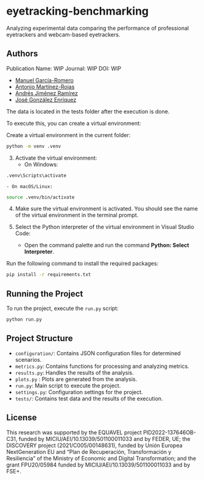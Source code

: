 # eyetracking-benchmarking
Analyzing experimental data comparing the performance of professional eyetrackers and webcam-based eyetrackers.

## Authors
Publication Name: WIP
Journal: WIP
DOI: WIP

- [Manuel García-Romero](https://scholar.google.com/citations?hl=es&user=eu0urvcAAAAJ)
- [Antonio Martínez-Rojas](https://scholar.google.com/citations?user=qhMxtwMAAAAJ&hl=es&oi=ao)
- [Andrés Jiménez Ramírez](https://scholar.google.com/citations?user=qxRi-4gAAAAJ&hl=es&oi=ao)
- [José González Enríquez](https://scholar.google.com/citations?user=uMfdKyEAAAAJ&hl=es&oi=ao)

The data is located in the tests folder after the execution is done.

To execute this, you can create a virtual environment:

Create a virtual environment in the current folder:

```bash
python -m venv .venv
```

3. Activate the virtual environment:
    - On Windows:
        
```bash
.venv\Scripts\activate
```
    - On macOS/Linux:
        
```bash
source .venv/bin/activate
```

4. Make sure the virtual environment is activated. You should see the name of the virtual environment in the terminal prompt.

5. Select the Python interpreter of the virtual environment in Visual Studio Code:
    - Open the command palette and run the command **Python: Select Interpreter**.

Run the following command to install the required packages:

```bash
pip install -r requirements.txt
```

## Running the Project

To run the project, execute the `run.py` script:

```bash
python run.py
```

## Project Structure

- `configuration/`: Contains JSON configuration files for determined scenarios.
- `metrics.py`: Contains functions for processing and analyzing metrics.
- `results.py`: Handles the results of the analysis.
- `plots.py` : Plots are generated from the analysis.
- `run.py`: Main script to execute the project.
- `settings.py`: Configuration settings for the project.
- `tests/`: Contains test data and the results of the execution.

## License

This research was supported by the EQUAVEL project PID2022-137646OB-C31, funded
by MICIU/AEI/10.13039/501100011033 and by FEDER, UE; the DISCOVERY project
(2021/C005/00148631), funded by Unión Europea NextGeneration EU and “Plan de Recuperación,
Transformación y Resiliencia” of the Ministry of Economic and Digital Transformation; and the
grant FPU20/05984 funded by MICIU/AEI/10.13039/501100011033 and by FSE+.